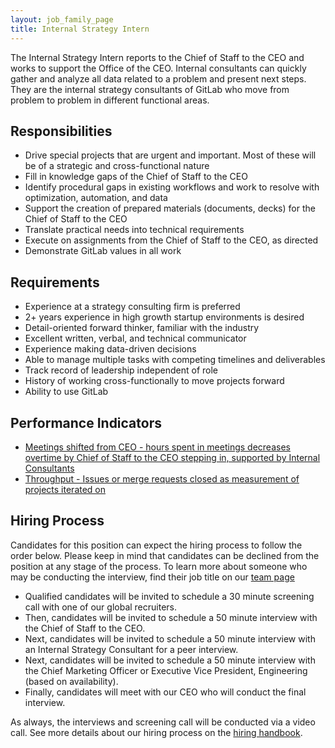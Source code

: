 ```yaml
---
layout: job_family_page
title: Internal Strategy Intern
---
```


The Internal Strategy Intern reports to the Chief of Staff to the CEO and works to support the Office of the CEO.
Internal consultants can quickly gather and analyze all data related to a problem and present next steps.
They are the internal strategy consultants of GitLab who move from problem to problem in different functional areas.

## Responsibilities

- Drive special projects that are urgent and important.  Most of these will be of a strategic and cross-functional nature
- Fill in knowledge gaps of the Chief of Staff to the CEO
- Identify procedural gaps in existing workflows and work to resolve with optimization, automation, and data
- Support the creation of prepared materials (documents, decks) for the Chief of Staff to the CEO
- Translate practical needs into technical requirements
- Execute on assignments from the Chief of Staff to the CEO, as directed
- Demonstrate GitLab values in all work

## Requirements

- Experience at a strategy consulting firm is preferred
- 2+ years experience in high growth startup environments is desired
- Detail-oriented forward thinker, familiar with the industry
- Excellent written, verbal, and technical communicator
- Experience making data-driven decisions
- Able to manage multiple tasks with competing timelines and deliverables
- Track record of leadership independent of role
- History of working cross-functionally to move projects forward
- Ability to use GitLab

## Performance Indicators

- [Meetings shifted from CEO - hours spent in meetings decreases overtime by Chief of Staff to the CEO stepping in, supported by Internal Consultants](/handbook/ceo/chief-of-staff-team/#performance-indicators)
- [Throughput - Issues or merge requests closed as measurement of projects iterated on](/handbook/ceo/chief-of-staff-team/#performance-indicators)

## Hiring Process

Candidates for this position can expect the hiring process to follow the order below. Please keep in mind that candidates can be declined from the position at any stage of the process. To learn more about someone who may be conducting the interview, find their job title on our [team page](https://about.gitlab.com/company/team/)

- Qualified candidates will be invited to schedule a 30 minute screening call with one of our global recruiters.
- Then, candidates will be invited to schedule a 50 minute interview with the Chief of Staff to the CEO.
- Next, candidates will be invited to schedule a 50 minute interview with an Internal Strategy Consultant for a peer interview.
- Next, candidates will be invited to schedule a 50 minute interview with the Chief Marketing Officer or Executive Vice President, Engineering (based on availability).
- Finally, candidates will meet with our CEO who will conduct the final interview.

As always, the interviews and screening call will be conducted via a video call. See more details about our hiring process on the [hiring handbook](/handbook/hiring/).
